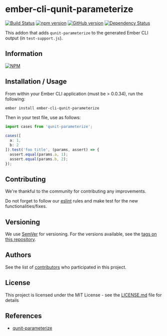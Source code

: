 # ember-cli-qunit-parameterize

[![Build Status](https://travis-ci.org/BBVAEngineering/ember-cli-qunit-parameterize.svg?branch=master)](https://travis-ci.org/BBVAEngineering/ember-cli-qunit-parameterize)
[![npm version](https://badge.fury.io/js/ember-cli-qunit-parameterize.svg)](https://badge.fury.io/js/ember-cli-qunit-parameterize)
[![GitHub version](https://badge.fury.io/gh/BBVAEngineering%2Fember-cli-qunit-parameterize.svg)](https://badge.fury.io/gh/BBVAEngineering%2Fember-cli-qunit-parameterize)
[![Dependency Status](https://david-dm.org/BBVAEngineering/ember-cli-qunit-parameterize.svg)](https://david-dm.org/BBVAEngineering/ember-cli-qunit-parameterize)

This addon that adds `qunit-parameterize` to the generated Ember CLI output (in `test-support.js`).

## Information

[![NPM](https://nodei.co/npm/ember-cli-qunit-parameterize.png?downloads=true&downloadRank=true)](https://www.npmjs.com/package/ember-cli-qunit-parameterize)

## Installation / Usage

From within your Ember CLI application (must be > 0.0.34), run the following:

```bash
ember install ember-cli-qunit-parameterize
```

Then in your test file, use as follows:

```js
import cases from 'qunit-parameterize';

cases([
  a: 1,
  b: 2
]).test('foo title', (params, assert) => {
  assert.equal(params.a, 1);
  assert.equal(params.b, 2);
});
```

## Contributing

We're thankful to the community for contributing any improvements.

Do not forget to follow our [eslint](https://github.com/BBVAEngineering/javascript/tree/master/eslint-config-bbva) rules and make test for the new functionalities/fixes.

## Versioning

We use [SemVer](http://semver.org/) for versioning. For the versions available, see the [tags on this repository](https://github.com/BBVAEngineering/ember-cli-qunit-parameterize/tags).


## Authors

See the list of [contributors](https://github.com/BBVAEngineering/ember-cli-qunit-parameterize/graphs/contributors) who participated in this project.

## License

This project is licensed under the MIT License - see the [LICENSE.md](LICENSE.md) file for details

## References

* [qunit-parameterize](https://github.com/AStepaniuk/qunit-parameterize)